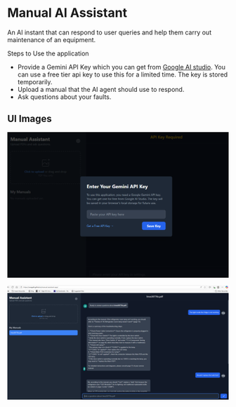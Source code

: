 # Manual AI Assistant
An AI instant that can respond to user queries and help them carry out maintenance of an equipment. 

Steps to Use the application
- Provide a Gemini API Key which you can get from [Google AI studio](https://aistudio.google.com/prompts/new_chat). You can use a free tier api key to use this for a limited time. The key is stored temporarily. 
- Upload a manual that the AI agent should use to respond. 
- Ask questions about your faults. 

## UI Images

![API Key](./web_api_key.png)

![Chat Interface](./web_interface.png)